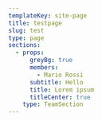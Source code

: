 ```yaml
---
templateKey: site-page
title: testpage
slug: test
type: page
sections:
  - props:
      greyBg: true
      members:
        - Mario Rossi
      subtitle: Hello
      title: Lorem ipsum
      titleCenter: true
    type: TeamSection
---
```


